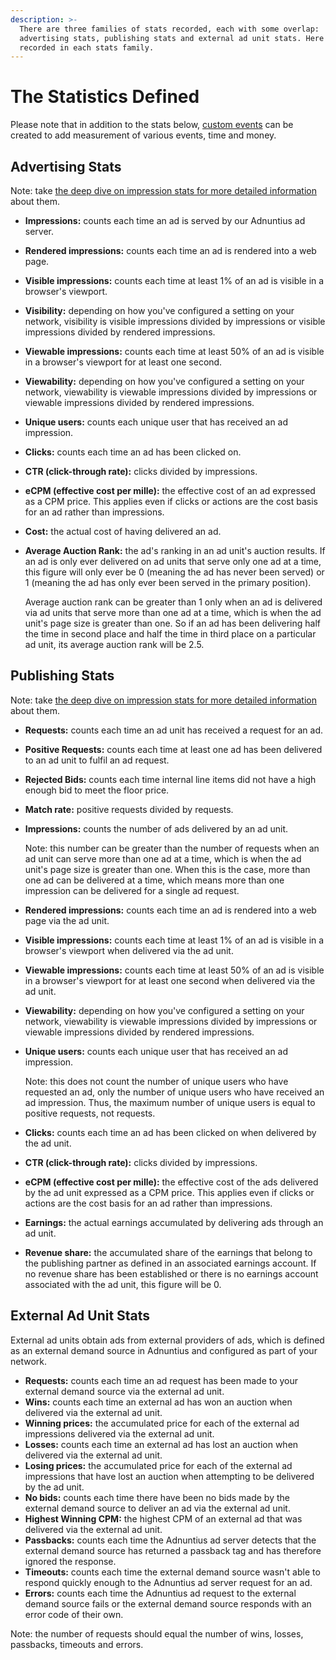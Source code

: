 ```yaml
---
description: >-
  There are three families of stats recorded, each with some overlap:
  advertising stats, publishing stats and external ad unit stats. Here's what is
  recorded in each stats family.
---
```


# The Statistics Defined

Please note that in addition to the stats below, [custom events](../admin/custom-events.md) can be created to add measurement of various events, time and money. 

## Advertising Stats

Note: take [the deep dive on impression stats for more detailed information](the-4-impression-types.md) about them.

* **Impressions:** counts each time an ad is served by our Adnuntius ad server.
* **Rendered impressions:** counts each time an ad is rendered into a web page.
* **Visible impressions:** counts each time at least 1% of an ad is visible in a browser's viewport.
* **Visibility:** depending on how you've configured a setting on your network, visibility is visible impressions divided by impressions or visible impressions divided by rendered impressions.
* **Viewable impressions:** counts each time at least 50% of an ad is visible in a browser's viewport for at least one second.
* **Viewability:** depending on how you've configured a setting on your network, viewability is viewable impressions divided by impressions or viewable impressions divided by rendered impressions.
* **Unique users:** counts each unique user that has received an ad impression.
* **Clicks:** counts each time an ad has been clicked on.
* **CTR \(click-through rate\):** clicks divided by impressions.
* **eCPM \(effective cost per mille\):** the effective cost of an ad expressed as a CPM price. This applies even if clicks or actions are the cost basis for an ad rather than impressions.
* **Cost:** the actual cost of having delivered an ad.
* **Average Auction Rank:** the ad's ranking in an ad unit's auction results. If an ad is only ever delivered on ad units that serve only one ad at a time, this figure will only ever be 0 \(meaning the ad has never been served\) or 1 \(meaning the ad has only ever been served in the primary position\).

  Average auction rank can be greater than 1 only when an ad is delivered via ad units that serve more than one ad at a time, which is when the ad unit's page size is greater than one. So if an ad has been delivering half the time in second place and half the time in third place on a particular ad unit, its average auction rank will be 2.5.

## Publishing Stats

Note: take [the deep dive on impression stats for more detailed information]() about them.

* **Requests:** counts each time an ad unit has received a request for an ad.
* **Positive Requests:** counts each time at least one ad has been delivered to an ad unit to fulfil an ad request.
* **Rejected Bids:** counts each time internal line items did not have a high enough bid to meet the floor price.
* **Match rate:** positive requests divided by requests.
* **Impressions:** counts the number of ads delivered by an ad unit.

  Note: this number can be greater than the number of requests when an ad unit can serve more than one ad at a time, which is when the ad unit's page size is greater than one. When this is the case, more than one ad can be delivered at a time, which means more than one impression can be delivered for a single ad request.

* **Rendered impressions:** counts each time an ad is rendered into a web page via the ad unit.
* **Visible impressions:** counts each time at least 1% of an ad is visible in a browser's viewport when delivered via the ad unit.
* **Viewable impressions:** counts each time at least 50% of an ad is visible in a browser's viewport for at least one second when delivered via the ad unit.
* **Viewability:** depending on how you've configured a setting on your network, viewability is viewable impressions divided by impressions or viewable impressions divided by rendered impressions.
* **Unique users:** counts each unique user that has received an ad impression.

  Note: this does not count the number of unique users who have requested an ad, only the number of unique users who have received an ad impression. Thus, the maximum number of unique users is equal to positive requests, not requests.

* **Clicks:** counts each time an ad has been clicked on when delivered by the ad unit.
* **CTR \(click-through rate\):** clicks divided by impressions.
* **eCPM \(effective cost per mille\):** the effective cost of the ads delivered by the ad unit expressed as a CPM price. This applies even if clicks or actions are the cost basis for an ad rather than impressions.
* **Earnings:** the actual earnings accumulated by delivering ads through an ad unit.
* **Revenue share:** the accumulated share of the earnings that belong to the publishing partner as defined in an associated earnings account. If no revenue share has been established or there is no earnings account associated with the ad unit, this figure will be 0.

## External Ad Unit Stats

External ad units obtain ads from external providers of ads, which is defined as an external demand source in Adnuntius and configured as part of your network.

* **Requests:** counts each time an ad request has been made to your external demand source via the external ad unit.
* **Wins:** counts each time an external ad has won an auction when delivered via the external ad unit.
* **Winning prices:** the accumulated price for each of the external ad impressions delivered via the external ad unit.
* **Losses:** counts each time an external ad has lost an auction when delivered via the external ad unit.
* **Losing prices:** the accumulated price for each of the external ad impressions that have lost an auction when attempting to be delivered by the ad unit. 
* **No bids:** counts each time there have been no bids made by the external demand source to deliver an ad via the external ad unit.
* **Highest Winning CPM:** the highest CPM of an external ad that was delivered via the external ad unit.
* **Passbacks:** counts each time the Adnuntius ad server detects that the external demand source has returned a passback tag and has therefore ignored the response.
* **Timeouts:** counts each time the external demand source wasn't able to respond quickly enough to the Adnuntius ad server request for an ad.
* **Errors:** counts each time the Adnuntius ad request to the external demand source fails or the external demand source responds with an error code of their own.

Note: the number of requests should equal the number of wins, losses, passbacks, timeouts and errors.

